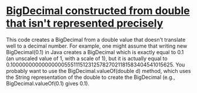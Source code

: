 # [BigDecimal constructed from double that isn't represented precisely](https://spotbugs.readthedocs.io/en/latest/bugDescriptions.html#DMI_BIGDECIMAL_CONSTRUCTED_FROM_DOUBLE)

This code creates a BigDecimal from a double value that doesn't translate well to a
decimal number.
For example, one might assume that writing new BigDecimal(0.1) in Java creates a BigDecimal which is exactly equal to 0.1 (an unscaled value of 1, with a scale of 1), but it is actually equal to 0.1000000000000000055511151231257827021181583404541015625.
You probably want to use the BigDecimal.valueOf(double d) method, which uses the String representation
of the double to create the BigDecimal (e.g., BigDecimal.valueOf(0.1) gives 0.1).